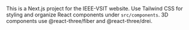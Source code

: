 <!-- Use this file to provide workspace-specific custom instructions to Copilot. For more details, visit https://code.visualstudio.com/docs/copilot/copilot-customization#_use-a-githubcopilotinstructionsmd-file -->

This is a Next.js project for the IEEE-VSIT website. Use Tailwind CSS for styling and organize React components under `src/components`. 3D components use @react-three/fiber and @react-three/drei.
